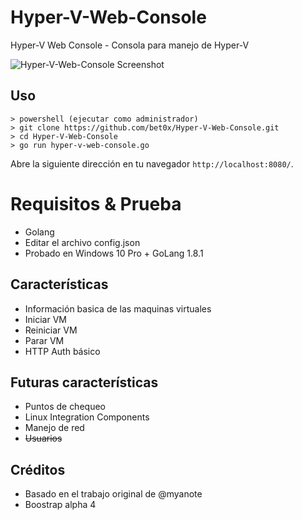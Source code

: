 # Hyper-V-Web-Console
Hyper-V Web Console - Consola para manejo de Hyper-V

![Hyper-V-Web-Console Screenshot](https://raw.githubusercontent.com/bet0x/Hyper-V-Web-Console/master/example.png)

## Uso
```
> powershell (ejecutar como administrador)
> git clone https://github.com/bet0x/Hyper-V-Web-Console.git
> cd Hyper-V-Web-Console
> go run hyper-v-web-console.go
```

Abre la siguiente dirección en tu navegador `http://localhost:8080/`.

# Requisitos & Prueba
* Golang
* Editar el archivo config.json
* Probado en Windows 10 Pro + GoLang 1.8.1

## Características
* Información basica de las maquinas virtuales
* Iniciar VM
* Reiniciar VM
* Parar VM
* HTTP Auth básico

## Futuras características
* Puntos de chequeo
* Linux Integration Components
* Manejo de red
* ~~Usuarios~~

## Créditos
* Basado en el trabajo original de @myanote
* Boostrap alpha 4
